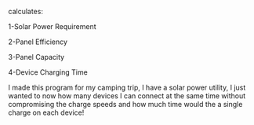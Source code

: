 calculates: 

1-Solar Power Requirement

2-Panel Efficiency

3-Panel Capacity

4-Device Charging Time

I made this program for my camping trip, I have a solar power utility, I just wanted to now how many devices I can connect at the same time without compromising the charge speeds and how much time would the a single charge on each device!


